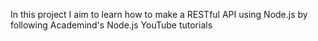 In this project I aim to learn how to make a RESTful API using Node.js by following Academind's Node.js YouTube tutorials